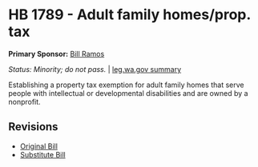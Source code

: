 # HB 1789 - Adult family homes/prop. tax
**Primary Sponsor:** [Bill Ramos](/person/leg/ramos_bi.md)

*Status: Minority; do not pass.* | [leg.wa.gov summary](https://app.leg.wa.gov/billsummary?BillNumber=1789&Year=2021)

Establishing a property tax exemption for adult family homes that serve people with intellectual or developmental disabilities and are owned by a nonprofit.

## Revisions
* [Original Bill](1/)
* [Substitute Bill](S/)